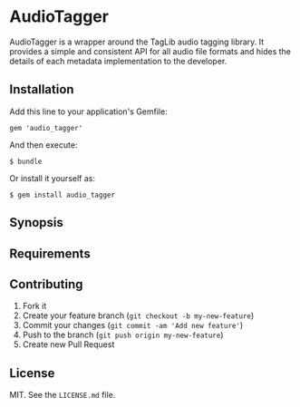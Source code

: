 # AudioTagger

AudioTagger is a wrapper around the TagLib audio tagging library. It provides a
simple and consistent API for all audio file formats and hides the details of
each metadata implementation to the developer.

## Installation

Add this line to your application's Gemfile:

    gem 'audio_tagger'

And then execute:

    $ bundle

Or install it yourself as:

    $ gem install audio_tagger


## Synopsis


## Requirements


## Contributing

1. Fork it
2. Create your feature branch (`git checkout -b my-new-feature`)
3. Commit your changes (`git commit -am 'Add new feature'`)
4. Push to the branch (`git push origin my-new-feature`)
5. Create new Pull Request


## License

MIT. See the `LICENSE.md` file.
